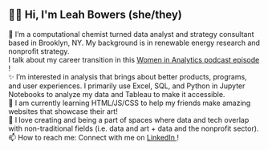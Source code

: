 ## 👋🏼 Hi, I'm Leah Bowers (she/they)

🔷 I’m a computational chemist turned data analyst and strategy consultant based in Brooklyn, NY. My background is in renewable energy research and nonprofit strategy.
<br>
I talk about my career transition in this <a href = "https://www.womeninanalytics.com/podcast-episodes/ep12"> Women in Analytics podcast episode </a>!
<br>
✨ I’m interested in analysis that brings about better products, programs, and user experiences. I primarily use Excel, SQL, and Python in Jupyter Notebooks to analyze my data and Tableau to make it accessible.
<br>
🌱 I am currently learning HTML/JS/CSS to help my friends make amazing websites that showcase their art!
<br>
👯 I love creating and being a part of spaces where data and tech overlap with non-traditional fields (i.e. data and art + data and the nonprofit sector).
<br>
📫 How to reach me: Connect with me on <a href="https://www.linkedin.com/in/lmrb/">LinkedIn </a>! 

